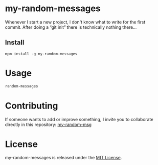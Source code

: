 
# my-random-messages

Whenever I start a new project, I don't know what to write for the first commit. After doing a “git init” there is technically nothing there...

## Install

```npm
npm install -g my-random-messages
```

# Usage

```bash
random-messages
```

# Contributing
If someone wants to add or improve something, I invite you to collaborate directly in this repository: [my-random-msg](https://github.com/schicoma/js-challenge/tree/main/011_gestion_dependencias_npm/random-messages)

# License
my-random-messages is released under the [MIT License](https://opensource.org/licenses/MIT).